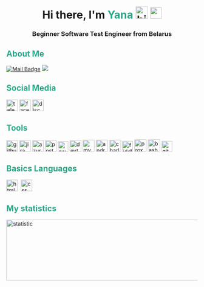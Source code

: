 <h1 align="center">Hi there, I'm <span style="color:#2AA889">Yana</span>
      <img src="https://github.com/blackcater/blackcater/raw/main/images/Hi.gif" height="32" alt="hi"/> <img src="https://em-content.zobj.net/source/apple/81/female-technologist-type-1-2_1f469-1f3fb-200d-1f4bb.png" width="30" height="30">
</h1>
<h3 align="center">Beginner Software Test Engineer from Belarus</h3>


## <span style="color:#2AA889">About Me</span>

[![Mail Badge](https://img.shields.io/badge/-gmail-c14438?style=flat&logo=Gmail&logoColor=white&link=mailto:eryajf@163.com)](mailto:Yaninaoreshkevich@gmail.com)
![](https://visitor-badge.laobi.icu/badge?page_id=yanaoreshkevich.yanaoreshkevich)

## <span style="color:#2AA889">Social Media</span>
<div id="badges">
    <a href="https://t.me/raccoon91" style="text-decoration: none" target="_blank">
      <img src="https://cdn.icon-icons.com/icons2/2429/PNG/512/telegram_logo_icon_147228.png" width="30" height="30" alt="telegram" />
      </a>
    <a href="https://www.facebook.com/jana.masyugina/" style="text-decoration: none" target="_blank">
      <img src="https://cdn.icon-icons.com/icons2/2429/PNG/512/facebook_logo_icon_147291.png" width="30" height="30" alt="facebook" />
      </a>
    <a href="https://discordapp.com/users/1078371853715914763/" style="text-decoration: none" target="_blank">
      <img src="https://cdn.icon-icons.com/icons2/1945/PNG/512/iconfinder-discord-4661587_122459.png" width="30" height="30" alt="discord" />
    </a> 
  </div>

## <span style="color:#2AA889">Tools</span>
<div>
    <a href="https://github.com" style="text-decoration: none" target="_blank"> 
      <img src="https://cdn.icon-icons.com/icons2/1995/PNG/512/github_media_social_video_icon_123259.png" alt="github" width="30" height="30"/>
    </a>
    <a href="https://www.atlassian.com/software/jira"style="text-decoration: none" target="_blank">
      <img src="https://cdn.icon-icons.com/icons2/3053/PNG/512/jira_cloud_macos_bigsur_icon_190051.png" alt="jira" width="30" height="30"/>
    </a>
    <a href="https://azure.microsoft.com/en-us/"style="text-decoration: none" target="_blank">
      <img src="https://cdn.icon-icons.com/icons2/2699/PNG/512/microsoft_azure_logo_icon_170956.png" alt="azure" width="30" height="30"/>
    </a>
    <a href="https://www.postman.com/" style="text-decoration: none" target="_blank">
      <img src="https://cdn.icon-icons.com/icons2/3053/PNG/512/postman_macos_bigsur_icon_189815.png" alt="postman" width="30" height="30"/>
    </a>
    <a href="https://swagger.io/" style="text-decoration: none" target="_blank">
      <img src="https://seeklogo.com/images/S/swaggerhub-logo-52BE4455D6-seeklogo.com.png" alt="swagger" width="27" height="27"/>
    </a>
    <a href="https://developer.chrome.com/" style="text-decoration: none" target="_blank">    
      <img src="https://cdn.icon-icons.com/icons2/2552/PNG/512/chrome_dev_browser_logo_icon_153006.png" alt="devtools" width="30" height="30"/>
    </a>
      <a href="https://www.mysql.com/" style="text-decoration: none" target="_blank">
      <img src="https://cdn.icon-icons.com/icons2/3053/PNG/512/mysql_workbench_macos_bigsur_icon_189924.png" alt="mysql" width="31" height="31"/>
    </a>
    <a href="https://developer.android.com/studio" style="text-decoration: none" target="_blank">
      <img src="https://cdn.icon-icons.com/icons2/3053/PNG/512/android_studio_alt_macos_bigsur_icon_190395.png" alt="android-studio" width="31" height="31"/>
    </a>
    <a href="https://www.charlesproxy.com/" style="text-decoration: none" target="_blank">      
      <img src="https://cdn.icon-icons.com/icons2/3053/PNG/512/charles_proxy_macos_bigsur_icon_190302.png" alt="charles-proxy" width="31" height="31"/>
    </a>
    <a href="https://www.telerik.com/fiddler" style="text-decoration: none" target="_blank">  
      <img src="https://anturis.com/wp-content/uploads/2022/09/Fiddler-Logo-1-184x184.png" alt="fiddler" width="28" height="28"/>
    </a>
    <a href="https://proxyman.io/" style="text-decoration: none" target="_blank">
      <img src="https://proxyman.imgix.net/assets/images/AppIcon_v2.png?auto=format&fit=max&w=64" alt="proxyman" width="32" height="32"/>
    </a>
      <img src="https://cdn.icon-icons.com/icons2/2699/PNG/512/gnu_bash_logo_icon_170079.png" alt="bash" width="32" height="32"/>
    <a href="https://git-scm.com/" style="text-decoration: none" target="_blank">
      <img src="https://cdn.icon-icons.com/icons2/2415/PNG/512/git_plain_logo_icon_146507.png" alt="git" width="28" height="28"/>
    </a>

## <span style="color:#2AA889">Basics Languages</span>
  <img src="https://cdn.icon-icons.com/icons2/2107/PNG/512/file_type_html_icon_130541.png" alt="html" width="30" height="30"/>&nbsp;
  <img src="https://cdn.icon-icons.com/icons2/2107/PNG/512/file_type_css_icon_130661.png" alt="css" width="30" height="30"/>&nbsp;


## <span style="color:#2AA889">My statistics</span>

<img src="http://github-profile-summary-cards.vercel.app/api/cards/profile-details?username=yanaoreshkevich&theme=gotham" alt="statistic" width="530" height=160/>